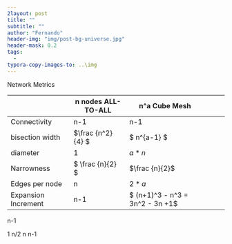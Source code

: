 ```yaml
---
2layout: post
title: ""
subtitle: ""
author: "Fernando"
header-img: "img/post-bg-universe.jpg"
header-mask: 0.2
tags:
  - 
typora-copy-images-to: ..\img
---
```


Network Metrics

|                     | n nodes ALL-TO-ALL | n^a Cube Mesh                   |      |      |      |
| ------------------- | ------------------ | ------------------------------- | ---- | ---- | ---- |
| Connectivity        | n-1                | n-1                             |      |      |      |
| bisection width     | $\frac {n^2} {4} $ | $ n^{a-1} $                     |      |      |      |
| diameter            | 1                  | $a*n$                           |      |      |      |
| Narrowness          | $ \frac {n}{2} $   | $\frac {n}{2}$                  |      |      |      |
| Edges per node      | n                  | $2*a$                           |      |      |      |
| Expansion Increment | n-1                | $ (n+1)^3 - n^3 = 3n^2 - 3n +1$ |      |      |      |

n-1

1
n/2
n
n-1